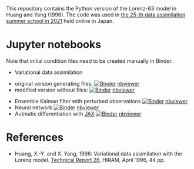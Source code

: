 This repository contains the Python version of the Lorenz-63 model in Huang and Yang (1996).
The code was used in [the 25-th data assimilation summer school in 2021](http://jmsfmml.or.jp/j/event/summerschool/25.html) held online in Japan.

# Jupyter notebooks

Note that initial condition files need to be created manually in Binder.

* Variational data assimilation
 - original version generating files: [![Binder](https://mybinder.org/badge_logo.svg)](https://mybinder.org/v2/gh/tenomoto/l63vda/HEAD?filepath=l63vda.ipynb) [nbviewer](https://nbviewer.jupyter.org/github/tenomoto/l63vda/blob/master/l63vda.ipynb)
 - modified version without files: [![Binder](https://mybinder.org/badge_logo.svg)](https://mybinder.org/v2/gh/tenomoto/l63vda/HEAD?filepath=l63vda_mem.ipynb) [nbviewer](https://nbviewer.jupyter.org/github/tenomoto/l63vda/blob/master/l63vda_mem.ipynb)
* Ensemble Kalman filter with perturbed observations [![Binder](https://mybinder.org/badge_logo.svg)](https://mybinder.org/v2/gh/tenomoto/l63vda/HEAD?filepath=l63po.ipynb) [nbviewer](https://nbviewer.jupyter.org/github/tenomoto/l63vda/blob/master/l63po.ipynb)
* Neural network [![Binder](https://mybinder.org/badge_logo.svg)](https://mybinder.org/v2/gh/tenomoto/l63vda/HEAD?filepath=l63nn.ipynb) [nbviewer](https://nbviewer.jupyter.org/github/tenomoto/l63vda/blob/master/l63nn.ipynb)
* Autmatic differentiation with [JAX](https://jax.readthedocs.io/en/latest/index.html) [![Binder](https://mybinder.org/badge_logo.svg)](https://mybinder.org/v2/gh/tenomoto/l63vda/HEAD?filepath=l63jax.ipynb) [nbviewer](https://nbviewer.jupyter.org/github/tenomoto/l63vda/blob/master/l63jax.ipynb)

# References

* Huang, X.-Y. and X. Yang, 1996: Variational data assimilation with the Lorenz model. [Technical Report 26](http://hirlam.org/index.php/publications-54/hirlam-technical-reports-a/doc_view/1317-hirlam-technical-report-no-26), HIRAM, April 1996, 44 pp.
